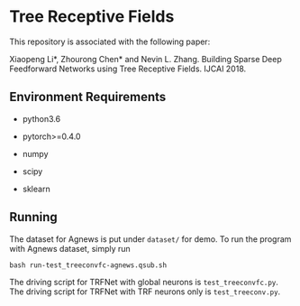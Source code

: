 # Tree Receptive Fields

This repository is associated with the following paper:

Xiaopeng Li*, Zhourong Chen* and Nevin L. Zhang. Building Sparse Deep Feedforward Networks using Tree Receptive Fields. IJCAI 2018.

## Environment Requirements

* python3.6

* pytorch>=0.4.0

* numpy

* scipy

* sklearn

## Running

The dataset for Agnews is put under `dataset/` for demo. To run the program with Agnews dataset, simply run

```console
bash run-test_treeconvfc-agnews.qsub.sh
```

The driving script for TRFNet with global neurons is `test_treeconvfc.py`. The driving script for TRFNet with TRF neurons only is `test_treeconv.py`. 

